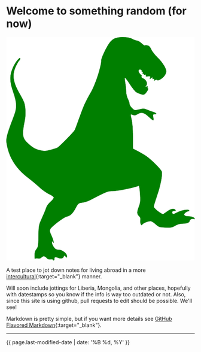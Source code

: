 # Welcome to something random (for now)

![Silohoutte of a t-rex](img/t-rex.png)

A test place to jot down notes for living abroad in a more [intercultural](https://en.wikipedia.org/wiki/Interculturalism){:target="_blank"} manner. 

Will soon include jottings for Liberia, Mongolia, and other places, hopefully with datestamps so you know if the info is way too outdated or not. Also, since this site is using github, pull requests to edit should be possible. We'll see!

Markdown is pretty simple, but if you want more details see [GitHub Flavored Markdown](https://guides.github.com/features/mastering-markdown/){:target="_blank"}.

---
{{ page.last-modified-date | date: '%B %d, %Y' }}
